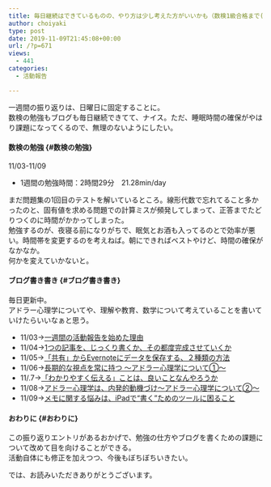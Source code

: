 ```yaml
---
title: 毎日継続はできているものの、やり方は少し考えた方がいいかも（数検1級合格まで(2)11/03-11/09）
author: choiyaki
type: post
date: 2019-11-09T21:45:08+00:00
url: /?p=671
views:
  - 441
categories:
  - 活動報告

---
```

一週間の振り返りは、日曜日に固定することに。  
数検の勉強もブログも毎日継続できてて、ナイス。ただ、睡眠時間の確保がやはり課題になってくるので、無理のないようにしたい。

#### 数検の勉強 {#数検の勉強}

11/03-11/09

  * 1週間の勉強時間：2時間29分　21.28min/day

まだ問題集の1回目のテストを解いているところ。線形代数で忘れてること多かったのと、固有値を求める問題での計算ミスが頻発してしまって、正答までたどりつくのに時間がかかってしまった。  
勉強するのが、夜寝る前になりがちで、眠気とお酒も入ってるのとで効率が悪い。時間帯を変更するのを考えねば。朝にできればベストやけど、時間の確保がなかなか。  
何かを変えていかないと。

#### ブログ書き書き {#ブログ書き書き}

毎日更新中。  
アドラー心理学についてや、理解や教育、数学について考えていることを書いていけたらいいなぁと思う。

  * 11/03→[一週間の活動報告を始めた理由][1]
  * 11/04→[1つの記事を、じっくり書くか、その都度完成させていくか][2]
  * 11/05→[「共有」からEvernoteにデータを保存する、２種類の方法][3]
  * 11/06→[長期的な視点を常に持つ 〜アドラー心理学について①〜][4]
  * 11/.7→[「わかりやすく伝える」ことは、良いことなんやろうか][5]
  * 11/08→[アドラー心理学は、内発的動機づけ〜アドラー心理学について②〜][6]
  * 11/09→[メモに関する悩みは、iPadで“書く”ためのツールに困ること][7]

#### おわりに {#おわりに}

この振り返りエントリがあるおかげで、勉強の仕方やブログを書くための課題について改めて目を向けることができる。  
活動自体にも修正を加えつつ、今後もぼちぼちいきたい。

では、お読みいただきありがとうございます。

 [1]: https://choiyaki.com/?p=647
 [2]: https://choiyaki.com/?p=654
 [3]: https://choiyaki.com/?p=656
 [4]: https://choiyaki.com/?p=658
 [5]: https://choiyaki.com/?p=660
 [6]: https://choiyaki.com/?p=663
 [7]: https://choiyaki.com/?p=665
